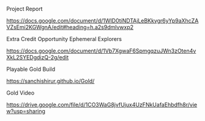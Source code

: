 Project Report 


https://docs.google.com/document/d/1WID0tiNDTAjLeBKkvgr6yYp9aXhcZAVZsEmi2KGWgnA/edit#heading=h.a2s9dmlvwxp2

Extra Credit Opportunity Ephemeral Explorers


https://docs.google.com/document/d/1Vb7XgwaF6SpmgqzuJWn3zOten4vXkL2SYEDgdizQ-2g/edit

Playable Gold Build


https://sanchishirur.github.io/Gold/


Gold Video

https://drive.google.com/file/d/1CO3WaG8jvfUjux4UzFNkUafaEhbdfh8r/view?usp=sharing

